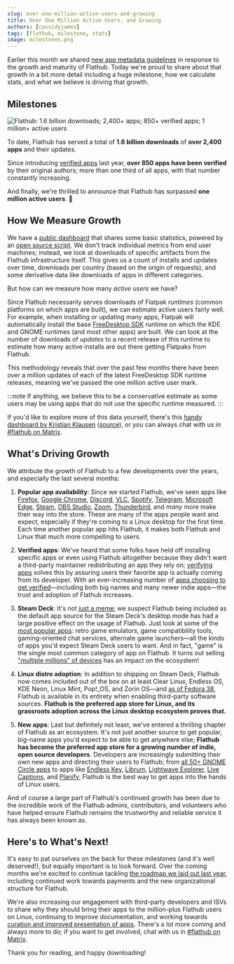 ```yaml
---
slug: over-one-million-active-users-and-growing
title: Over One Million Active Users, and Growing
authors: [cassidyjames]
tags: [flathub, milestone, stats]
image: milestones.png
---
```


Earlier this month we shared [new app metadata guidelines](../2024-01-08/index.md) in response to the growth and maturity of Flathub. Today we're proud to share about that growth in a bit more detail including a huge milestone, how we calculate stats, and what we believe is driving that growth.

<!-- truncate -->

## Milestones

![Flathub: 1.6 billion downloads; 2,400+ apps; 850+ verified apps; 1 million+ active users](milestones.png)

To date, Flathub has served a total of **1.6 billion downloads** of **over 2,400 apps** and their updates.

Since introducing [verified apps](/docs/for-users/verification) last year, **over 850 apps have been verified** by their original authors; more than one third of all apps, with that number constantly increasing.

And finally, we're thrilled to announce that Flathub has surpassed **one million active users**. 🎉️

## How We Measure Growth

We have a [public dashboard](https://flathub.org/statistics) that shares some basic statistics, powered by an [open source script](https://github.com/flathub-infra/flathub-stats). We don't track individual metrics from end user machines; instead, we look at downloads of specific artifacts from the Flathub infrastructure itself. This gives us a count of installs and updates over time, downloads per country (based on the origin of requests), and some derivative data like downloads of apps in different categories.

But how can we measure how many _active users_ we have?

Since Flathub necessarily serves downloads of Flatpak _runtimes_ (common platforms on which apps are built), we can estimate active users fairly well. For example, when installing or updating many apps, Flatpak will automatically install the base [FreeDesktop SDK](https://freedesktop-sdk.gitlab.io/) runtime on which the KDE and GNOME runtimes (and most other apps) are built. We can look at the number of downloads of _updates_ to a recent release of this runtime to estimate how many active installs are out there getting Flatpaks from Flathub.

This methodology reveals that over the past few months there have been over a million updates of each of the latest FreeDesktop SDK runtime releases, meaning we've passed the one million active user mark.

:::note
If anything, we believe this to be a conservative estimate as some users may be using apps that do not use the specific runtime measured.
:::

If you'd like to explore more of this data yourself, there's this [handy dashboard by Kristian Klausen](https://klausenbusk.github.io/flathub-stats/#ref=org.freedesktop.Platform/23.08&interval=infinity&downloadType=updates) ([source](https://github.com/klausenbusk/flathub-stats)), or you can always chat with us in [#flathub on Matrix](https://matrix.to/#/#flathub:matrix.org).

## What's Driving Growth

We attribute the growth of Flathub to a few developments over the years, and especially the last several months:

1. **Popular app availability**: Since we started Flathub, we've seen apps like [Firefox](https://flathub.org/apps/org.mozilla.firefox), [Google Chrome](https://flathub.org/apps/com.google.Chrome), [Discord](https://flathub.org/apps/com.discordapp.Discord), [VLC](https://flathub.org/apps/org.videolan.VLC), [Spotify](https://flathub.org/apps/com.spotify.Client), [Telegram](https://flathub.org/apps/org.telegram.desktop), [Microsoft Edge](https://flathub.org/apps/com.microsoft.Edge), [Steam](https://flathub.org/apps/com.valvesoftware.Steam), [OBS Studio](https://flathub.org/apps/com.obsproject.Studio), [Zoom](https://flathub.org/apps/us.zoom.Zoom), [Thunderbird](https://flathub.org/apps/org.mozilla.Thunderbird), and _many_ more make their way into the store. These are many of the apps people want and expect, especially if they're coming to a Linux desktop for the first time. Each time another popular app hits Flathub, it makes both Flathub and Linux that much more compelling to users.

2. **Verified apps**: We've heard that some folks have held off installing specific apps or even using Flathub altogether because they didn't want a third-party maintainer redistributing an app they rely on; [verifying apps](/docs/for-users/verification/) solves this by assuring users their favorite app is actually coming from its developer. With an ever-increasing number of [apps choosing to get verified](https://flathub.org/apps/collection/verified)—including both big names and many newer indie apps—the trust and adoption of Flathub increases.

3. **Steam Deck**: It's not [just a meme](https://mastodon.blaede.family/@cassidy/111031129234702967); we suspect Flathub being included as the default app source for the Steam Deck's desktop mode has had a large positive effect on the usage of Flathub. Just look at some of the [most popular apps](https://flathub.org/apps/collection/popular): retro game emulators, game compatibility tools, gaming-oriented chat services, alternate game launchers—all the kinds of apps you'd expect Steam Deck users to want. And in fact, "game" is the single most common category of app on Flathub. It turns out selling ["multiple millions" of devices](https://www.theverge.com/2023/11/9/23954205/valve-steam-deck-multiple-millions) has an impact on the ecosystem!

4. **Linux distro adoption**: In addition to shipping on Steam Deck, Flathub now comes included out of the box on at least Clear Linux, Endless OS, KDE Neon, Linux Mint, Pop!\_OS, and Zorin OS—and [as of Fedora 38](https://pagure.io/fesco/issue/2939), Flathub is available in its entirety when enabling third-party software sources. **Flathub is the preferred app store for Linux, and its grassroots adoption across the Linux desktop ecosystem proves that.**

5. **New apps**: Last but definitely not least, we've entered a thrilling chapter of Flathub as an ecosystem. It's not just another source to get popular, big-name apps you'd expect to be able to get anywhere else; **Flathub has become the preferred app store for a growing number of indie, open source developers**. Developers are increasingly submitting their own new apps and directing their users to Flathub; from [all 50+ GNOME Circle apps](https://circle.gnome.org/#apps) to apps like [Endless Key](https://flathub.org/apps/org.endlessos.Key), [Librum](https://flathub.org/apps/com.librumreader.librum), [Lightwave Explorer](https://flathub.org/apps/io.github.NickKarpowicz.LightwaveExplorer), [Live Captions](https://flathub.org/apps/net.sapples.LiveCaptions), and [Planify](https://flathub.org/apps/io.github.alainm23.planify), Flathub is the best way to get apps into the hands of Linux users.

And of course a large part of Flathub's continued growth has been due to the incredible work of the Flathub admins, contributors, and volunteers who have helped ensure Flathub remains the trustworthy and reliable service it has always been known as.

## Here's to What's Next!

It's easy to pat ourselves on the back for these milestones (and it's well deserved!), but equally important is to look forward. Over the coming months we're excited to continue tackling [the roadmap we laid out last year](https://discourse.flathub.org/t/flathub-in-2023/3808#whats-next-8), including continued work towards payments and the new organizational structure for Flathub.

We're also increasing our engagement with third-party developers and ISVs to share why they should bring their apps to the million-plus Flathub users on Linux, continuing to improve documentation, and working towards [curation and improved presentation of apps](../2024-01-08/index.md#curation). There's a lot more coming and always more to do; if you want to get involved, chat with us in [#flathub on Matrix](https://matrix.to/#/#flathub:matrix.org).

Thank you for reading, and happy downloading!
